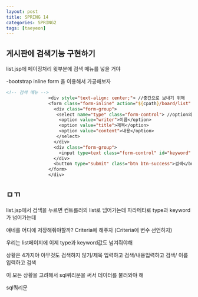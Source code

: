```yaml
---
layout: post
title: SPRING 14
categories: SPRING2
tags: [taeyeon]
---
```



## 게시판에 검색기능 구현하기

list.jsp에 페이징처리 윗부분에 검색 메뉴를 넣을 거야 

-bootstrap inline form 을 이용해서 가공해보자

```1=list.jsp
<!-- 검색 메뉴 -->
				<div style="text-align: center;"> //중간으로 보내기 위해 
				<form class="form-inline" action="${cpath}/board/list" method="post">
				  <div class="form-group"> 
				   <select name="type" class="form-control"> //option의 value가 type이라는 파라메타로 넘어감
				    <option value="writer">이름</option>
				    <option value="title">제목</option>
				    <option value="content">내용</option>
				   </select>
				  </div>
				  <div class="form-group">
				    <input type=text class="form-control" id="keyword" name="keyword"> 
				  </div>
				  <button type="submit" class="btn btn-success">검색</button>
				</form>
				</div>
```

## ㅁㄲ

list.jsp에서 검색을 누르면 컨트롤러의 list로 넘어가는데 파라메타로 type과 keyword가 넘어가는데

얘네를 어디에 저장해줘야할까? Criteria에 해주자 (Criteria에 변수 선언하자)

우리는 list페이지에 이제 type과 keyword값도 넘겨줘야해

상황은 4가지야 아무것도 검색하지 않기/제목 입력하고 검색/내용입력하고 검색/ 이름 입력하고 검색

이 모든 상황을 고려해서 sql쿼리문을 써서 데이터를 불러와야 해

sql쿼리문
